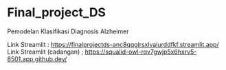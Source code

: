 # Final_project_DS
Pemodelan Klasifikasi Diagnosis Alzheimer

Link Streamlit : https://finalprojectds-anc8qqglrsxlvaiurddfkf.streamlit.app/
Link Streamlit (cadangan) ; https://squalid-owl-rqv7gwjp5x6hxrv5-8501.app.github.dev/
